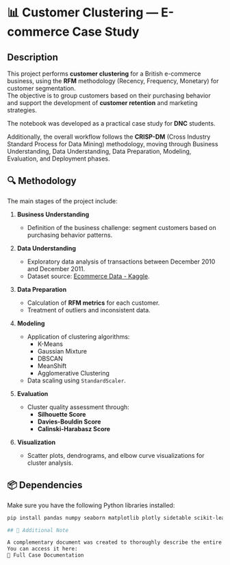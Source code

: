 # 📊 Customer Clustering — E-commerce Case Study

## Description

This project performs **customer clustering** for a British e-commerce business, using the **RFM** methodology (Recency, Frequency, Monetary) for customer segmentation.  
The objective is to group customers based on their purchasing behavior and support the development of **customer retention** and marketing strategies.

The notebook was developed as a practical case study for **DNC** students.

Additionally, the overall workflow follows the **CRISP-DM** (Cross Industry Standard Process for Data Mining) methodology, moving through Business Understanding, Data Understanding, Data Preparation, Modeling, Evaluation, and Deployment phases.

## 🔍 Methodology

The main stages of the project include:

1. **Business Understanding**
   - Definition of the business challenge: segment customers based on purchasing behavior patterns.

2. **Data Understanding**
   - Exploratory data analysis of transactions between December 2010 and December 2011.
   - Dataset source: [Ecommerce Data - Kaggle](https://www.kaggle.com/datasets/carrie1/ecommerce-data).

3. **Data Preparation**
   - Calculation of **RFM metrics** for each customer.
   - Treatment of outliers and inconsistent data.

4. **Modeling**
   - Application of clustering algorithms:
     - K-Means
     - Gaussian Mixture
     - DBSCAN
     - MeanShift
     - Agglomerative Clustering
   - Data scaling using `StandardScaler`.

5. **Evaluation**
   - Cluster quality assessment through:
     - **Silhouette Score**
     - **Davies-Bouldin Score**
     - **Calinski-Harabasz Score**

6. **Visualization**
   - Scatter plots, dendrograms, and elbow curve visualizations for cluster analysis.

## 📦 Dependencies

Make sure you have the following Python libraries installed:

```bash
pip install pandas numpy seaborn matplotlib plotly sidetable scikit-learn scipy yellowbrick

## 📝 Additional Note

A complementary document was created to thoroughly describe the entire thought process and development of this case study, following the CRISP-DM stages.
You can access it here:
📄 Full Case Documentation
